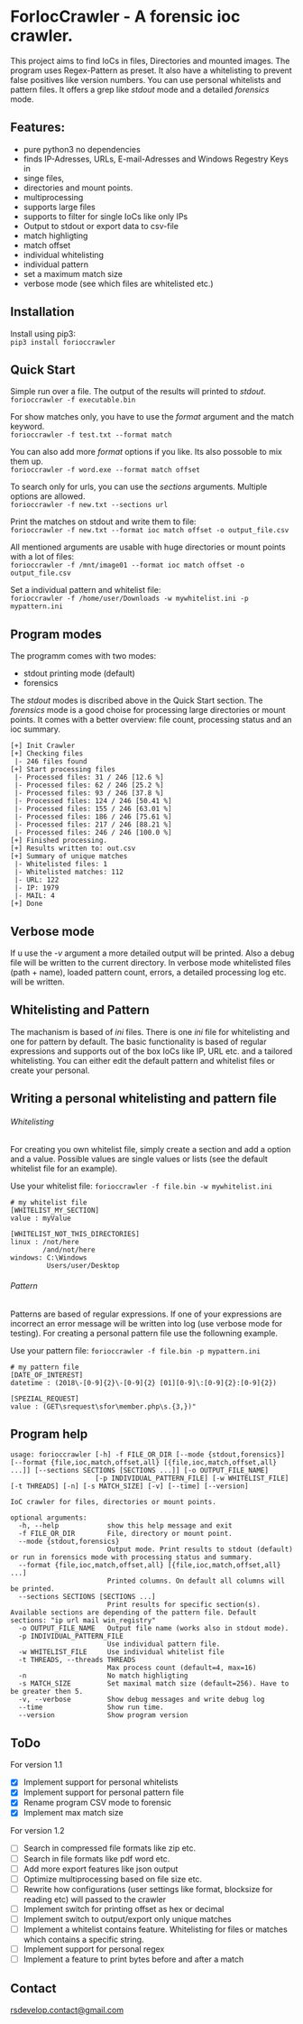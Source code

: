 # ForIocCrawler - A forensic ioc crawler.

This project aims to find IoCs in files, Directories and mounted images. The program uses Regex-Pattern as preset.
It also have a whitelisting to prevent false positives like version numbers. You can use personal whitelists and
pattern files. It offers a grep like *stdout* mode and a detailed *forensics* mode.

## Features:
- pure python3 no dependencies
- finds IP-Adresses, URLs, E-mail-Adresses and Windows Regestry Keys in
- singe files,
- directories and mount points.
- multiprocessing
- supports large files
- supports to filter for single IoCs like only IPs
- Output to stdout or export data to csv-file 
- match highligting
- match offset
- individual whitelisting
- individual pattern
- set a maximum match size
- verbose mode (see which files are whitelisted etc.)

## Installation

Install using pip3:<br>
`pip3 install forioccrawler`

## Quick Start

Simple run over a file. The output of the results will printed to *stdout*.<br>
`forioccrawler -f executable.bin`

For show matches only, you have to use the *format* argument and the match keyword.<br>
`forioccrawler -f test.txt --format match`

You can also add more *format* options if you like. Its also possoble to mix them up.<br>
`forioccrawler -f word.exe --format match offset`

To search only for urls, you can use the *sections* arguments. Multiple options are allowed.<br>
`forioccrawler -f new.txt --sections url`

Print the matches on stdout and write them to file:<br>
`forioccrawler -f new.txt --format ioc match offset -o output_file.csv`

All mentioned arguments are usable with huge directories or mount points with a lot of files:<br>
`forioccrawler -f /mnt/image01 --format ioc match offset -o output_file.csv`

Set a individual pattern and whitelist file:<br>
`forioccrawler -f /home/user/Downloads -w mywhitelist.ini -p mypattern.ini`

## Program modes

The programm comes with two modes:
* stdout printing mode (default)
* forensics

The *stdout* modes is discribed above in the Quick Start section. The *forensics* mode is a good choise for processing large 
directories or mount points. It comes with a better overview: file count, processing status and an ioc summary.

```
[+] Init Crawler
[+] Checking files
 |- 246 files found
[+] Start processing files
 |- Processed files: 31 / 246 [12.6 %]
 |- Processed files: 62 / 246 [25.2 %]
 |- Processed files: 93 / 246 [37.8 %]
 |- Processed files: 124 / 246 [50.41 %]
 |- Processed files: 155 / 246 [63.01 %]
 |- Processed files: 186 / 246 [75.61 %]
 |- Processed files: 217 / 246 [88.21 %]
 |- Processed files: 246 / 246 [100.0 %]
[+] Finished processing.
[+] Results written to: out.csv
[+] Summary of unique matches
 |- Whitelisted files: 1
 |- Whitelisted matches: 112
 |- URL: 122
 |- IP: 1979
 |- MAIL: 4
[+] Done
```

## Verbose mode

If u use the *-v* argument a more detailed output will be printed. Also a debug file will be written to the current directory.
In verbose mode whitelisted files (path + name), loaded pattern count, errors, a detailed processing log etc. will be written.

## Whitelisting and Pattern

The machanism is based of *ini* files. There is one *ini* file for whitelisting and one for pattern by default. The basic functionality 
is based of regular expressions and supports out of the box IoCs like IP, URL etc. and a tailored whitelisting. You can either edit the 
default pattern and whitelist files or create your personal.

## Writing a personal whitelisting and pattern file

###### Whitelisting

For creating you own whitelist file, simply create a section and add a option and a value. Possible values are single values or lists 
(see the default whitelist file for an example).

Use your whitelist file: `forioccrawler -f file.bin -w mywhitelist.ini`

```
# my whitelist file
[WHITELIST_MY_SECTION]
value : myValue

[WHITELIST_NOT_THIS_DIRECTORIES]
linux : /not/here
        /and/not/here
windows: C:\Windows
         Users/user/Desktop
```

###### Pattern

Patterns are based of regular expressions. If one of your expressions are incorrect an error message will be written into log (use verbose mode for testing). 
For creating a personal pattern file use the followning example.

Use your pattern file: `forioccrawler -f file.bin -p mypattern.ini`

```
# my pattern file
[DATE_OF_INTEREST]
datetime : (2018\-[0-9]{2}\-[0-9]{2} [01][0-9]\:[0-9]{2}:[0-9]{2})

[SPEZIAL_REQUEST]
value : (GET\srequest\sfor\member.php\s.{3,})"
```

## Program help
```
usage: forioccrawler [-h] -f FILE_OR_DIR [--mode {stdout,forensics}] [--format {file,ioc,match,offset,all} [{file,ioc,match,offset,all} ...]] [--sections SECTIONS [SECTIONS ...]] [-o OUTPUT_FILE_NAME]
                     [-p INDIVIDUAL_PATTERN_FILE] [-w WHITELIST_FILE] [-t THREADS] [-n] [-s MATCH_SIZE] [-v] [--time] [--version]

IoC crawler for files, directories or mount points.

optional arguments:
  -h, --help            show this help message and exit
  -f FILE_OR_DIR        File, directory or mount point.
  --mode {stdout,forensics}
                        Output mode. Print results to stdout (default) or run in forensics mode with processing status and summary.
  --format {file,ioc,match,offset,all} [{file,ioc,match,offset,all} ...]
                        Printed columns. On default all columns will be printed.
  --sections SECTIONS [SECTIONS ...]
                        Print results for specific section(s). Available sections are depending of the pattern file. Default sections: "ip url mail win_registry"
  -o OUTPUT_FILE_NAME   Output file name (works also in stdout mode).
  -p INDIVIDUAL_PATTERN_FILE
                        Use individual pattern file.
  -w WHITELIST_FILE     Use individual whitelist file
  -t THREADS, --threads THREADS
                        Max process count (default=4, max=16)
  -n                    No match highligting
  -s MATCH_SIZE         Set maximal match size (default=256). Have to be greater then 5.
  -v, --verbose         Show debug messages and write debug log
  --time                Show run time.
  --version             Show program version
```

## ToDo

For version 1.1
- [X] Implement support for personal whitelists
- [X] Implement support for personal pattern file
- [X] Rename program CSV mode to forensic
- [X] Implement max match size

For version 1.2
- [ ] Search in compressed file formats like zip etc.
- [ ] Search in file formats like pdf word etc.
- [ ] Add more export features like json output
- [ ] Optimize multiprocessing based on file size etc.
- [ ] Rewrite how configurations (user settings like format, blocksize for reading etc) will passed to the crawler
- [ ] Implement switch for printing offset as hex or decimal
- [ ] Implement switch to output/export only unique matches
- [ ] Implement a whitelist contains feature. Whitelisting for files or matches which contains a specific string.
- [ ] Implement support for personal regex
- [ ] Implement a feature to print bytes before and after a match

## Contact

rsdevelop.contact@gmail.com